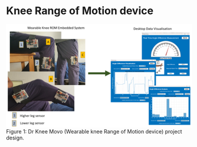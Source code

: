 # Knee Range of Motion device

![knee Range of motion device project design](<Wearable knee range of motion device .png>)
Figure 1: Dr Knee Movo (Wearable knee Range of Motion device) project design.